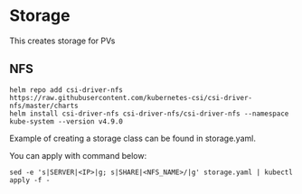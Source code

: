 # Storage

This creates storage for PVs

## NFS

```
helm repo add csi-driver-nfs https://raw.githubusercontent.com/kubernetes-csi/csi-driver-nfs/master/charts
helm install csi-driver-nfs csi-driver-nfs/csi-driver-nfs --namespace kube-system --version v4.9.0
```

Example of creating a storage class can be found in storage.yaml.

You can apply with command below:

```
sed -e 's|SERVER|<IP>|g; s|SHARE|<NFS_NAME>/|g' storage.yaml | kubectl apply -f -
```